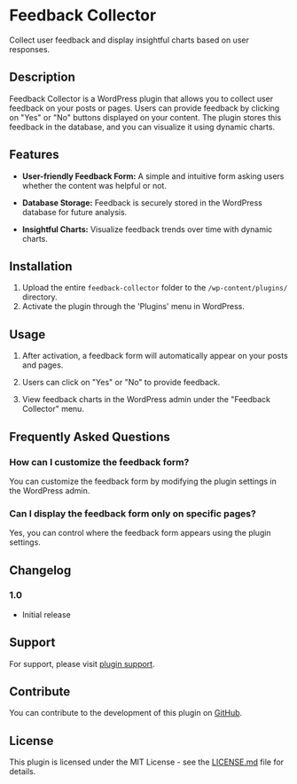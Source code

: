 # Feedback Collector

Collect user feedback and display insightful charts based on user responses.

## Description

Feedback Collector is a WordPress plugin that allows you to collect user feedback on your posts or pages. Users can provide feedback by clicking on "Yes" or "No" buttons displayed on your content. The plugin stores this feedback in the database, and you can visualize it using dynamic charts.

## Features

- **User-friendly Feedback Form:** A simple and intuitive form asking users whether the content was helpful or not.

- **Database Storage:** Feedback is securely stored in the WordPress database for future analysis.

- **Insightful Charts:** Visualize feedback trends over time with dynamic charts.

## Installation

1. Upload the entire `feedback-collector` folder to the `/wp-content/plugins/` directory.
2. Activate the plugin through the 'Plugins' menu in WordPress.

## Usage

1. After activation, a feedback form will automatically appear on your posts and pages.

2. Users can click on "Yes" or "No" to provide feedback.

3. View feedback charts in the WordPress admin under the "Feedback Collector" menu.

## Frequently Asked Questions

### How can I customize the feedback form?

You can customize the feedback form by modifying the plugin settings in the WordPress admin.

### Can I display the feedback form only on specific pages?

Yes, you can control where the feedback form appears using the plugin settings.

## Changelog

### 1.0
- Initial release

## Support

For support, please visit [plugin support](https://im-mass.com/).

## Contribute

You can contribute to the development of this plugin on [GitHub](https://github.com/massamba-mbaye/WP-Feedback-Collector/).

## License

This plugin is licensed under the MIT License - see the [LICENSE.md](LICENSE.md) file for details.
